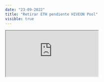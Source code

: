 ```yaml
---
date: "23-09-2022"
title: "Retirar ETH pendiente HIVEON Pool"
visible: true
---
```

<iframe src="https://www.youtube.com/embed/6qx_G5o-C2A" allowfullscreen></iframe>

